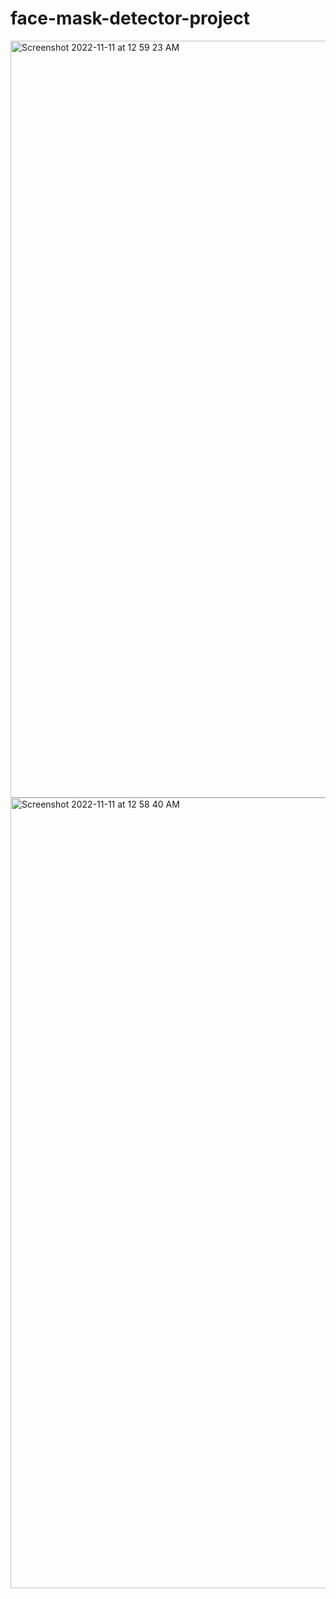 # face-mask-detector-project

<img width="1211" alt="Screenshot 2022-11-11 at 12 59 23 AM" src="https://user-images.githubusercontent.com/50510359/206383040-8d287edb-9b33-4003-a5d0-943627f658ec.png">

<img width="1265" alt="Screenshot 2022-11-11 at 12 58 40 AM" src="https://user-images.githubusercontent.com/50510359/206383152-210089fe-2a5f-4e48-b658-fc98b9c5fd36.png">
